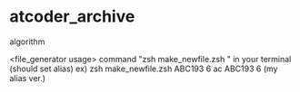 # atcoder_archive
algorithm

<file_generator usage>
command "zsh make_newfile.zsh <dir-name> <number of files>" in your terminal (should set alias)
ex)
   zsh make_newfile.zsh ABC193 6
   ac ABC193 6 (my alias ver.)
